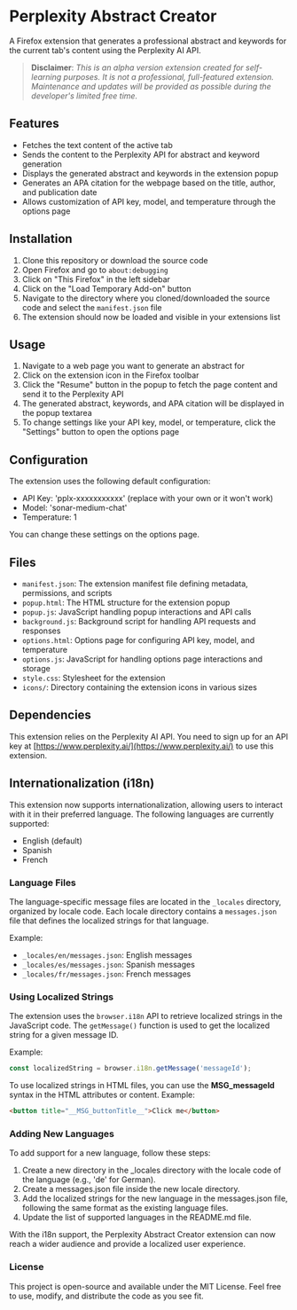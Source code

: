 # Perplexity Abstract Creator

A Firefox extension that generates a professional abstract and keywords for the current tab's content using the Perplexity AI API.

> **Disclaimer**: _This is an alpha version extension created for self-learning purposes. It is not a professional, full-featured extension. Maintenance and updates will be provided as possible during the developer's limited free time._

## Features
- Fetches the text content of the active tab
- Sends the content to the Perplexity API for abstract and keyword generation 
- Displays the generated abstract and keywords in the extension popup
- Generates an APA citation for the webpage based on the title, author, and publication date
- Allows customization of API key, model, and temperature through the options page

## Installation
1. Clone this repository or download the source code
2. Open Firefox and go to `about:debugging`
3. Click on "This Firefox" in the left sidebar
4. Click on the "Load Temporary Add-on" button
5. Navigate to the directory where you cloned/downloaded the source code and select the `manifest.json` file
6. The extension should now be loaded and visible in your extensions list

## Usage
1. Navigate to a web page you want to generate an abstract for
2. Click on the extension icon in the Firefox toolbar
3. Click the "Resume" button in the popup to fetch the page content and send it to the Perplexity API
4. The generated abstract, keywords, and APA citation will be displayed in the popup textarea
5. To change settings like your API key, model, or temperature, click the "Settings" button to open the options page

## Configuration
The extension uses the following default configuration:
- API Key: 'pplx-xxxxxxxxxxx' (replace with your own or it won't work)
- Model: 'sonar-medium-chat'
- Temperature: 1

You can change these settings on the options page.

## Files

- `manifest.json`: The extension manifest file defining metadata, permissions, and scripts
- `popup.html`: The HTML structure for the extension popup
- `popup.js`: JavaScript handling popup interactions and API calls
- `background.js`: Background script for handling API requests and responses
- `options.html`: Options page for configuring API key, model, and temperature
- `options.js`: JavaScript for handling options page interactions and storage
- `style.css`: Stylesheet for the extension
- `icons/`: Directory containing the extension icons in various sizes

## Dependencies

This extension relies on the Perplexity AI API. You need to sign up for an API key at [https://www.perplexity.ai/](https://www.perplexity.ai/) to use this extension.

## Internationalization (i18n)

This extension now supports internationalization, allowing users to interact with it in their preferred language. The following languages are currently supported:

- English (default)
- Spanish
- French

### Language Files

The language-specific message files are located in the `_locales` directory, organized by locale code. Each locale directory contains a `messages.json` file that defines the localized strings for that language.

Example:
- `_locales/en/messages.json`: English messages
- `_locales/es/messages.json`: Spanish messages
- `_locales/fr/messages.json`: French messages

### Using Localized Strings

The extension uses the `browser.i18n` API to retrieve localized strings in the JavaScript code. The `getMessage()` function is used to get the localized string for a given message ID.

Example:
```javascript
const localizedString = browser.i18n.getMessage('messageId');
```
To use localized strings in HTML files, you can use the __MSG_messageId__ syntax in the HTML attributes or content. Example:
```html
<button title="__MSG_buttonTitle__">Click me</button>
```
### Adding New Languages
To add support for a new language, follow these steps:

1. Create a new directory in the \_locales directory with the locale code of the language (e.g., 'de' for German).
2. Create a messages.json file inside the new locale directory.
3. Add the localized strings for the new language in the messages.json file, following the same format as the existing language files.
4. Update the list of supported languages in the README.md file.

With the i18n support, the Perplexity Abstract Creator extension can now reach a wider audience and provide a localized user experience.

### License
This project is open-source and available under the MIT License. Feel free to use, modify, and distribute the code as you see fit.

